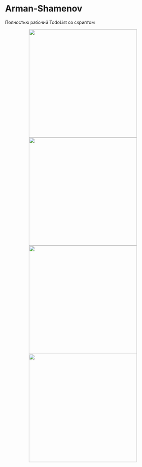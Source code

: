 # Arman-Shamenov
Полностью рабочий TodoList со скриптом
<p align="center">
  <img src="file:///C:/Users/user/Pictures/todo1.png" width="350"/>
  <img src="file:///C:/Users/user/Pictures/todo2.png" width="350"/>
  <img src="file:///C:/Users/user/Pictures/todo3.png" width="350"/>
  <img src="file:///C:/Users/user/Pictures/todo4.png" width="350"/>
</p>
